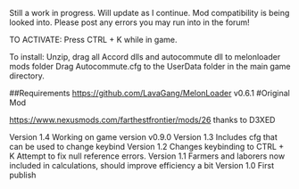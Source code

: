 Still a work in progress. Will update as I continue. Mod compatibility is being looked into. Please post any errors you may run into in the forum!

TO ACTIVATE:
Press CTRL + K while in game.

To install:
Unzip, drag all Accord dlls and autocommute dll to melonloader mods folder
Drag Autocommute.cfg to the UserData folder in the main game directory.

##Requirements
https://github.com/LavaGang/MelonLoader v0.6.1
#Original Mod

https://www.nexusmods.com/farthestfrontier/mods/26 thanks to D3XED


Version 1.4
Working on game version v0.9.0
Version 1.3
Includes cfg that can be used to change keybind
Version 1.2
Changes keybinding to CTRL + K
Attempt to fix null reference errors.
Version 1.1
Farmers and laborers now included in calculations, should improve efficiency a bit
Version 1.0
First publish
